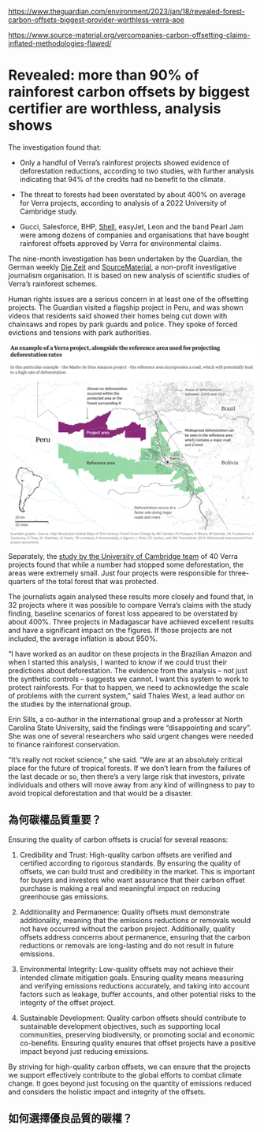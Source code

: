 https://www.theguardian.com/environment/2023/jan/18/revealed-forest-carbon-offsets-biggest-provider-worthless-verra-aoe

https://www.source-material.org/vercompanies-carbon-offsetting-claims-inflated-methodologies-flawed/


# Revealed: more than 90% of rainforest carbon offsets by biggest certifier are worthless, analysis shows


The investigation found that:

- Only a handful of Verra’s rainforest projects showed evidence of deforestation reductions, according to two studies, with further analysis indicating that 94% of the credits had no benefit to the climate.
    
- The threat to forests had been overstated by about 400% on average for Verra projects, according to analysis of a 2022 University of Cambridge study.
    
- Gucci, Salesforce, BHP, [Shell](https://www.theguardian.com/business/royaldutchshell), easyJet, Leon and the band Pearl Jam were among dozens of companies and organisations that have bought rainforest offsets approved by Verra for environmental claims.



The nine-month investigation has been undertaken by the Guardian, the German weekly [Die Zeit](https://www.zeit.de/2023/04/co2-zertifikate-betrug-emissionshandel-klimaschutz?utm_referrer=https%3A%2F%2Fwww.google.com%2F) and [SourceMaterial](https://www.source-material.org/vercompanies-carbon-offsetting-claims-inflated-methodologies-flawed/), a non-profit investigative journalism organisation. It is based on new analysis of scientific studies of Verra’s rainforest schemes.

Human rights issues are a serious concern in at least one of the offsetting projects. The Guardian visited a flagship project in Peru, and was shown videos that residents said showed their homes being cut down with chainsaws and ropes by park guards and police. They spoke of forced evictions and tensions with park authorities.

![](../005-Files/截圖%202023-07-19%20下午1.15.47.png)


Separately, the [study by the University of Cambridge team](https://conbio.onlinelibrary.wiley.com/doi/full/10.1111/cobi.13970) of 40 Verra projects found that while a number had stopped some deforestation, the areas were extremely small. Just four projects were responsible for three-quarters of the total forest that was protected.

The journalists again analysed these results more closely and found that, in 32 projects where it was possible to compare Verra’s claims with the study finding, baseline scenarios of forest loss appeared to be overstated by about 400%. Three projects in Madagascar have achieved excellent results and have a significant impact on the figures. If those projects are not included, the average inflation is about 950%.

“I have worked as an auditor on these projects in the Brazilian Amazon and when I started this analysis, I wanted to know if we could trust their predictions about deforestation. The evidence from the analysis – not just the synthetic controls – suggests we cannot. I want this system to work to protect rainforests. For that to happen, we need to acknowledge the scale of problems with the current system,” said Thales West, a lead author on the studies by the international group.


Erin Sills, a co-author in the international group and a professor at North Carolina State University, said the findings were “disappointing and scary”. She was one of several researchers who said urgent changes were needed to finance rainforest conservation.

“It’s really not rocket science,” she said. “We are at an absolutely critical place for the future of tropical forests. If we don’t learn from the failures of the last decade or so, then there’s a very large risk that investors, private individuals and others will move away from any kind of willingness to pay to avoid tropical deforestation and that would be a disaster.




## 為何碳權品質重要？

Ensuring the quality of carbon offsets is crucial for several reasons:  
1. Credibility and Trust: High-quality carbon offsets are verified and certified according to rigorous standards. By ensuring the quality of offsets, we can build trust and credibility in the market. This is important for buyers and investors who want assurance that their carbon offset purchase is making a real and meaningful impact on reducing greenhouse gas emissions.  
  
2. Additionality and Permanence: Quality offsets must demonstrate additionality, meaning that the emissions reductions or removals would not have occurred without the carbon project. Additionally, quality offsets address concerns about permanence, ensuring that the carbon reductions or removals are long-lasting and do not result in future emissions.  
  
3. Environmental Integrity: Low-quality offsets may not achieve their intended climate mitigation goals. Ensuring quality means measuring and verifying emissions reductions accurately, and taking into account factors such as leakage, buffer accounts, and other potential risks to the integrity of the offset project.  
  
4. Sustainable Development: Quality carbon offsets should contribute to sustainable development objectives, such as supporting local communities, preserving biodiversity, or promoting social and economic co-benefits. Ensuring quality ensures that offset projects have a positive impact beyond just reducing emissions.  
  
By striving for high-quality carbon offsets, we can ensure that the projects we support effectively contribute to the global efforts to combat climate change. It goes beyond just focusing on the quantity of emissions reduced and considers the holistic impact and integrity of the offsets.

## 如何選擇優良品質的碳權？